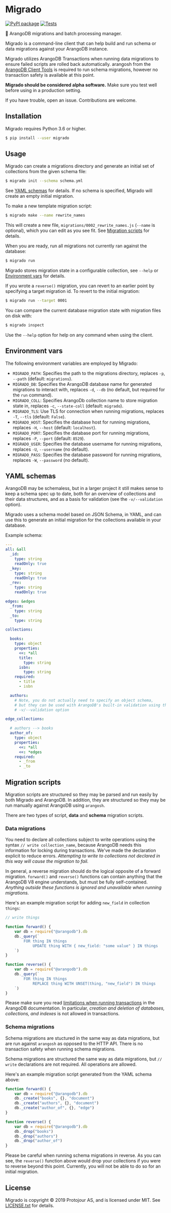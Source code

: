 Migrado
=======

[![PyPI package](https://badge.fury.io/py/migrado.svg)](https://pypi.org/project/migrado/)
[![Tests](https://github.com/protojour/migrado/actions/workflows/main.yml/badge.svg?branch=master)](https://github.com/protojour/migrado/actions/workflows/main.yml)

🥑 ArangoDB migrations and batch processing manager.

Migrado is a command-line client that can help build and run schema or data migrations against your ArangoDB instance. 

Migrado utilizes ArangoDB Transactions when running data migrations to ensure failed scripts are rolled back automatically. arangosh from the [ArangoDB Client Tools](https://www.arangodb.com/download-major/) is required to run schema migrations, however no transaction safety is available at this point.

**Migrado should be considered alpha software.** Make sure you test well before using in a production setting.

If you have trouble, open an issue. Contributions are welcome.

Installation
------------

Migrado requires Python 3.6 or higher.

```bash
$ pip install --user migrado
```

Usage
-----

Migrado can create a migrations directory and generate an initial set of collections from the given schema file:

```bash
$ migrado init --schema schema.yml
```

See [YAML schemas](#yaml-schemas) for details. If no schema is specified, Migrado will create an empty initial migration.

To make a new template migration script:

```bash
$ migrado make --name rewrite_names
```

This will create a new file, `migrations/0002_rewrite_names.js` (`--name` is optional), which you can edit as you see fit. See [Migration scripts](#migration-scripts) for details.

When you are ready, run all migrations not currently ran against the database: 

```bash
$ migrado run
```

Migrado stores migration state in a configurable collection, see `--help` or [Environment vars](#environment-vars) for details.

If you wrote a `reverse()` migration, you can revert to an earlier point by specifying a target migration id. To revert to the initial migration:

```bash
$ migrado run --target 0001
```

You can compare the current database migration state with migration files on disk with:

```bash
$ migrado inspect
```

Use the `--help` option for help on any command when using the client.

Environment vars
----------------

The following environment variables are employed by Migrado:

- `MIGRADO_PATH`: Specifies the path to the migrations directory, replaces `-p`, `--path` (default: `migrations`).
- `MIGRADO_DB`: Specifies the ArangoDB database name for generated migrations to interact with, replaces `-d`, `--db` (no default, but required for the `run` command).
- `MIGRADO_COLL`: Specifies ArangoDb collection name to store migration state in, replaces `-c`, `--state-coll` (default: `migrado`).
- `MIGRADO_TLS`: Use TLS for connection when running migrations, replaces `-T`, `--tls` (default: `False`).
- `MIGRADO_HOST`: Specifies the database host for running migrations, replaces `-H`, `--host` (default: `localhost`).
- `MIGRADO_PORT`: Specifies the database port for running migrations, replaces `-P`, `--port` (default: `8529`).
- `MIGRADO_USER`: Specifies the database username for running migrations, replaces `-U`, `--username` (no default).
- `MIGRADO_PASS`: Specifies the database password for running migrations, replaces `-W`, `--password` (no default).

YAML schemas
------------

ArangoDB may be schemaless, but in a larger project it still makes sense to keep a schema spec up to date, both for an overview of collections and their data structures, and as a basis for validation (see the `-v/--validation` option).

Migrado uses a schema model based on JSON Schema, in YAML, and can use this to generate an initial migration for the collections available in your database.

Example schema:

```yaml
---
all: &all
  _id:
    type: string
    readOnly: true
  _key:
    type: string
    readOnly: true
  _rev:
    type: string
    readOnly: true

edges: &edges
  _from:
    type: string
  _to:
    type: string

collections:

  books:
    type: object
    properties:
      <<: *all
      title:
        type: string
      isbn:
        type: string
    required:
      - title
      - isbn

  authors: 
    # Note, you do not actually need to specify an object schema,
    # but they can be used with ArangoDB's built-in validation using the
    # -v/--validation option

edge_collections:

  # authors --> books 
  author_of:
    type: object
    properties:
      <<: *all
      <<: *edges
    required:
      - _from
      - _to
```

Migration scripts
-----------------

Migration scripts are structured so they may be parsed and run easily by both Migrado and ArangoDB. In addition, they are structured so they may be run manually against ArangoDB using `arangosh`.

There are two types of script, **data** and **schema** migration scripts.

### Data migrations

You need to declare all collections subject to write operations using the syntax `// write collection_name`, because ArangoDB needs this information for locking during transactions. We've made the declaration explicit to reduce errors. _Attempting to write to collections not declared in this way will cause the migration to fail._

In general, a reverse migration should do the logical opposite of a forward migration. `forward()` and `reverse()` functions can contain anything that the ArangoDB V8 engine understands, but must be fully self-contained. _Anything outside these functions is ignored and unavailable when running migrations._

Here's an example migration script for adding `new_field` in collection `things`:

```javascript
// write things

function forward() {
    var db = require("@arangodb").db
    db._query(`
        FOR thing IN things
            UPDATE thing WITH { new_field: "some value" } IN things
    `)
}

function reverse() {
    var db = require("@arangodb").db
    db._query(`
        FOR thing IN things
            REPLACE thing WITH UNSET(thing, "new_field") IN things
    `)
}
```

Please make sure you read [limitations when running transactions](https://www.arangodb.com/docs/stable/transactions-limitations.html) in the ArangoDB documentation. In particular, _creation and deletion of databases, collections, and indexes_ is not allowed in transactions.

### Schema migrations

Schema migrations are stuctured in the same way as data migrations, but are run against `arangosh` as opposed to the HTTP API. There is no transaction safety when running schema migrations.

Schema migrations are structured the same way as data migrations, but `// write` declarations are not required. All operations are allowed.

Here's an example migration script generated from the YAML schema above:

```javascript
function forward() {
    var db = require("@arangodb").db
    db._create("books", {}, "document")
    db._create("authors", {}, "document")
    db._create("author_of", {}, "edge")
}

function reverse() {
    var db = require("@arangodb").db
    db._drop("books")
    db._drop("authors")
    db._drop("author_of")
}
```

Please be careful when running schema migrations in reverse. As you can see, the `reverse()` function above would drop your collections if you were to reverse beyond this point. Currently, you will not be able to do so for an initial migration.

License
-------

Migrado is copyright © 2019 Protojour AS, and is licensed under MIT. See [LICENSE.txt](https://github.com/protojour/migrado/blob/master/LICENSE.txt) for details.
